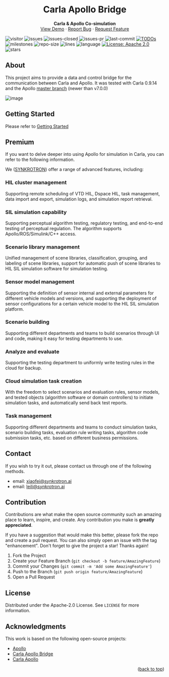 <a name="readme-top"></a>


<!-- PROJECT LOGO -->
<br />
<div align="center">
  <!-- <a href="https://github.com/othneildrew/Best-README-Template">
    <img src="images/logo.png" alt="Logo" width="80" height="80">
  </a> -->

  <h1 align="center">Carla Apollo Bridge</h1>
  <p align="center">
    <b>Carla & Apollo Co-simulation</b>
    <!-- <br /> -->
    <!-- <a href="https://github.com/othneildrew/Best-README-Template"><strong>Explore the docs »</strong></a>
    <br /> -->
    <br />
    <a href="https://github.com/guardstrikelab/apollo_carla">View Demo</a>
    ·
    <a href="https://github.com/guardstrikelab/apollo_carla/issues">Report Bug</a>
    ·
    <a href="https://github.com/guardstrikelab/apollo_carla/pulls">Request Feature</a>
    <br>
  </p>
</div>



<!-- TABLE OF CONTENTS -->
<!-- <details>
  <summary>Table of Contents</summary>
  <ol>
    <li>
      <a href="#about-the-project">About Carla Apollo Bridge</a>
      <ul>
        <li><a href="#built-with">Built With</a></li>
      </ul>
    </li>
    <li>
      <a href="#getting-started">Getting Started</a>
      <ul>
        <li><a href="#prerequisites">Prerequisites</a></li>
        <li><a href="#installation">Installation</a></li>
      </ul>
    </li>
    <li><a href="#usage">Usage</a></li>
    <li><a href="#roadmap">Roadmap</a></li>
    <li><a href="#contributing">Contributing</a></li>
    <li><a href="#license">License</a></li>
    <li><a href="#contact">Contact</a></li>
    <li><a href="#acknowledgments">Acknowledgments</a></li>
  </ol>
</details> -->

![visitor](https://komarev.com/ghpvc/?username=guardstrikelab&label=PROFILE+VIEWS)
![issues](https://img.shields.io/github/issues/guardstrikelab/carla_apollo_bridge)
![issues-closed](https://img.shields.io/github/issues-closed/guardstrikelab/carla_apollo_bridge)
![issues-pr](https://img.shields.io/github/issues-pr/guardstrikelab/carla_apollo_bridge)
![last-commit](https://img.shields.io/github/last-commit/guardstrikelab/carla_apollo_bridge)
[![TODOs](https://badgen.net/https/api.tickgit.com/badgen/github.com/guardstrikelab/carla_apollo_bridge)](https://www.tickgit.com/browse?repo=github.com/guardstrikelab/carla_apollo_bridge)
![milestones](https://img.shields.io/github/milestones/all/guardstrikelab/carla_apollo_bridge)
![repo-size](https://img.shields.io/github/repo-size/guardstrikelab/carla_apollo_bridge)
![lines](https://img.shields.io/tokei/lines/github/guardstrikelab/carla_apollo_bridge)
![language](https://img.shields.io/badge/language-python-orange.svg)
[![License: Apache 2.0](https://img.shields.io/badge/License-Apache_2.0-blue.svg)](https://github.com/guardstrikelab/carla_apollo_bridge/blob/master/LICENSE)
![stars](https://img.shields.io/github/stars/guardstrikelab/carla_apollo_bridge?style=social)

<!-- ABOUT THE PROJECT -->
## About
This project aims to provide a data and control bridge for the communication between Carla and Apollo. It was tested with Carla 0.9.14 and the Apollo [master branch](https://github.com/ApolloAuto/apollo/commit/aa0c5eb66189b86a724206305712cfb337c07619) (newer than v7.0.0)

![image](docs/images/demo.gif)

<!-- GETTING STARTED -->
## Getting Started
Please refer to [Getting Started](docs/GettingStarted.md)

<!-- Premium -->
## Premium

If you want to delve deeper into using Apollo for simulation in Carla, you can refer to the following information.

We ([SYNKROTRON](https://synkrotron.ai/)) offer a range of advanced features, including:

### HIL cluster management

Supporting remote scheduling of VTD HIL, Dspace HIL, task management, data import and export, simulation logs, and simulation report retrieval.

### SIL simulation capability

Supporting perceptual algorithm testing, regulatory testing, and end-to-end testing of perceptual regulation. The algorithm supports Apollo/ROS/Simulink/C++ access.

### Scenario library management

Unified management of scene libraries, classification, grouping, and labeling of scene libraries, support for automatic push of scene libraries to HIL SIL simulation software for simulation testing.

### Sensor model management

Supporting the definition of sensor internal and external parameters for different vehicle models and versions, and supporting the deployment of sensor configurations for a certain vehicle model to the HIL SIL simulation platform.

### Scenario building

Supporting different departments and teams to build scenarios through UI and code, making it easy for testing departments to use.

### Analyze and evaluate

Supporting the testing department to uniformly write testing rules in the cloud for backup.

### Cloud simulation task creation

With the freedom to select scenarios and evaluation rules, sensor models, and tested objects (algorithm software or domain controllers) to initiate simulation tasks, and automatically send back test reports.

### Task management

Supporting different departments and teams to conduct simulation tasks, scenario building tasks, evaluation rule writing tasks, algorithm code submission tasks, etc. based on different business permissions.

## Contact

If you wish to try it out, please contact us through one of the following methods.

- email: xiaofei@synkrotron.ai
- email: leili@synkrotron.ai

<!-- CONTRIBUTING -->
## Contribution

Contributions are what make the open source community such an amazing place to learn, inspire, and create. Any contribution you make is **greatly appreciated**.

If you have a suggestion that would make this better, please fork the repo and create a pull request. You can also simply open an issue with the tag "enhancement".
Don't forget to give the project a star! Thanks again!

1. Fork the Project
2. Create your Feature Branch (`git checkout -b feature/AmazingFeature`)
3. Commit your Changes (`git commit -m 'Add some AmazingFeature'`)
4. Push to the Branch (`git push origin feature/AmazingFeature`)
5. Open a Pull Request


<!-- LICENSE -->
## License

Distributed under the Apache-2.0 License. See `LICENSE` for more information.

<!-- ACKNOWLEDGMENTS -->
## Acknowledgments

This work is based on the following open-source projects:

* [Apollo](https://github.com/ApolloAuto/apollo)
* [Carla Apollo Bridge](https://github.com/AuroAi/carla_apollo_bridge)
* [Carla Apollo](https://github.com/casper-auto/carla-apollo)

<p align="right">(<a href="#readme-top">back to top</a>)</p>
